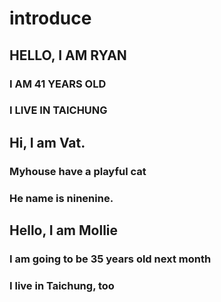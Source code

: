 # introduce

## HELLO, I AM RYAN
### I AM 41 YEARS OLD
### I LIVE IN TAICHUNG

## Hi, I am Vat.
### Myhouse have a playful cat
### He name is ninenine.

## Hello, I am Mollie
### I am going to be 35 years old next month
### I live in Taichung, too